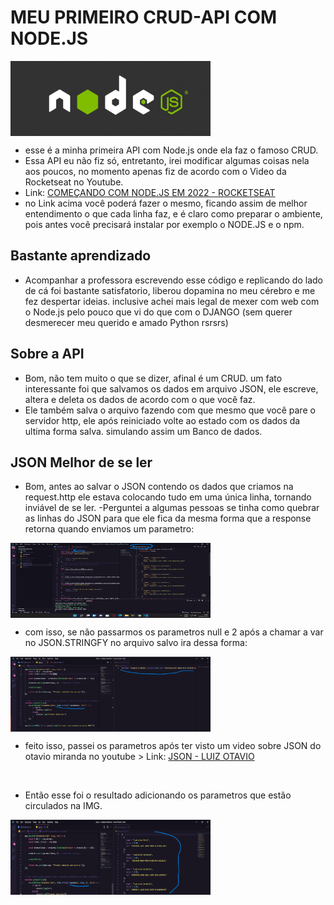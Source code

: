 # MEU PRIMEIRO CRUD-API COM NODE.JS

<img align="center" alt="NODE.JS" height="120" width="320" src="img/nodejs.jpg">
<br>

- esse é a minha primeira API com Node.js onde ela faz o famoso CRUD.
- Essa API eu não fiz só, entretanto, irei modificar algumas coisas nela aos poucos, no momento apenas fiz de acordo com o Video da Rocketseat no Youtube.
- Link: <a href="https://www.youtube.com/watch?v=fm4_EuCsQwg&list=LL&index=2&t=2948s">COMEÇANDO COM NODE.JS EM 2022 - ROCKETSEAT</a>
- no Link acima você poderá fazer o mesmo, ficando assim de melhor entendimento o que cada linha faz, e é claro como preparar o ambiente, pois antes você precisará instalar por exemplo o NODE.JS e o npm.

## Bastante aprendizado

- Acompanhar a professora escrevendo esse código e replicando do lado de cá foi bastante satisfatorio, liberou dopamina no meu cérebro e me fez despertar ideias. inclusive achei mais legal de mexer com web com o Node.js pelo pouco que vi do que com o DJANGO (sem querer desmerecer meu querido e amado Python rsrsrs)

## Sobre a API

- Bom, não tem muito o que se dizer, afinal é um CRUD. um fato interessante foi que salvamos os dados em arquivo JSON, ele escreve, altera e deleta os dados de acordo com o que você faz.
- Ele também salva o arquivo fazendo com que mesmo que você pare o servidor http, ele após reiniciado volte ao estado com os dados da ultima forma salva. simulando assim um Banco de dados.

## JSON Melhor de se ler

- Bom, antes ao salvar o JSON contendo os dados que criamos na request.http ele estava colocando tudo em uma única linha, tornando inviável de se ler.
-Perguntei a algumas pessoas se tinha como quebrar as linhas do JSON para que ele fica da mesma forma que a response retorna quando enviamos um parametro:

<img align="center" alt="Response-retornado" height="120" width="320" src="img/response.png">
<br>

- com isso, se não passarmos os parametros null e 2 após a chamar a var no JSON.STRINGFY no arquivo salvo ira dessa forma:

<img align="center" alt="SemQuebraDeLinha" height="120" width="320" src="img/semparametros.png">
<br>

- feito isso, passei os parametros após ter visto um video sobre JSON do otavio miranda no youtube > Link: <a href="https://www.youtube.com/watch?v=XmCrArtfjaQ&t=15s">JSON - LUIZ OTAVIO</a>
<br>

- Então esse foi o resultado adicionando os parametros que estão circulados na IMG.

<img align="center" alt="ComQuebraDeLinha" height="120" width="320" src="img/comparametros.png">
<br>
